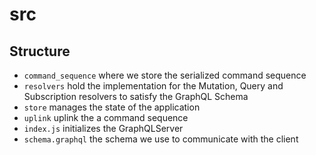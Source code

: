 # src

## Structure

- `command_sequence` where we store the serialized command sequence
- `resolvers` hold the implementation for the Mutation, Query and Subscription resolvers to satisfy the GraphQL Schema
- `store` manages the state of the application
- `uplink` uplink the a command sequence
- `index.js` initializes the GraphQLServer
- `schema.graphql` the schema we use to communicate with the client
